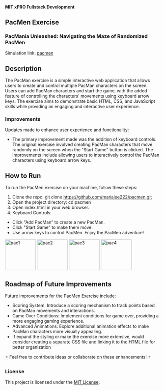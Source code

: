 #### MIT xPRO Fullstack Development
## PacMen Exercise
### PacMania Unleashed: Navigating the Maze of Randomized PacMen
Simulation link: [pacmen](https://marialee222.github.io/pacmen/)

## Description
The PacMan exercise is a simple interactive web application that allows users to create and control multiple PacMan characters on the screen. Users can add PacMan characters and start the game, with the added feature of controlling the characters' movements using keyboard arrow keys. The exercise aims to demonstrate basic HTML, CSS, and JavaScript skills while providing an engaging and interactive user experience.

### Improvements
Updates made to enhance user experience and functionality:
- The primary improvement made was the addition of keyboard controls. The original exercise involved creating PacMan characters that move randomly on the screen when the "Start Game" button is clicked. The improvements include allowing users to interactively control the PacMan characters using keyboard arrow keys.
	
## How to Run
To run the PacMen exercise on your machine, follow these steps:
1. Clone the repo: git clone https://github.com/marialee222/pacmen.git
2. Open the project directory: cd pacmen
3. Open index.html in your web browser.
4. Keyboard Controls:
- Click "Add PacMan" to create a new PacMan.
- Click "Start Game" to make them move.
- Use arrow keys to control PacMen.
Enjoy the PacMen adventure!

<img width="100" alt="pac1" src="https://github.com/marialee222/pacmen/assets/150623001/f7795f90-260c-49a0-8d63-af4f67579e78">
<img width="100" alt="pac2" src="https://github.com/marialee222/pacmen/assets/150623001/7ac8ccff-af29-4c06-b17c-45064f518543">
<img width="100" alt="pac3" src="https://github.com/marialee222/pacmen/assets/150623001/baa4b355-3068-4e35-a035-131df81e868c">
<img width="100" alt="pac4" src="https://github.com/marialee222/pacmen/assets/150623001/7daefb23-f1d8-4f8b-8ee1-c9b9a8259b86">

## Roadmap of Future Improvements
Future improvements for the PacMen Exercise include:
 - Scoring System:  Introduce a scoring mechanism to track points based on PacMan movements and interactions.
 - Game Over Conditions:  Implement conditions for game over, providing a more engaging gaming experience.
 - Advanced Animations:  Explore additional animation effects to make PacMan characters more visually appealing.
 - If  expand the styling or make the exercise more extensive, would consider creating a separate CSS file and linking it to the HTML file for better organization
	
:star: Feel free to contribute ideas or collaborate on these enhancements! :star:

### License
This project is licensed under the [MIT License](https://opensource.org/licenses/MIT).


